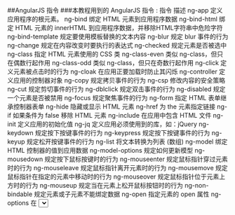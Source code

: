 ##AngularJS 指令
###本教程用到的 AngularJS 指令 :
    指令                          描述
    ng-app                  定义应用程序的根元素。
    ng-bind                 绑定 HTML 元素到应用程序数据
    ng-bind-html            绑定 HTML 元素的 innerHTML 
                            到应用程序数据，并移除HTML字符串中危险字符
    ng-bind-template        规定要使用模板替换的文本内容
    ng-blur 规定 blur       事件的行为
    ng-change               规定在内容改变时要执行的表达式
    ng-checked              规定元素是否被选中
    ng-class                指定 HTML 元素使用的 CSS 类
    ng-class-even           类似 ng-class，但只在偶数行起作用
    ng-class-odd            类似 ng-class，但只在奇数行起作用
    ng-click                定义元素被点击时的行为
    ng-cloak                在应用正要加载时防止其闪烁
    ng-controller           定义应用的控制器对象
    ng-copy                 规定拷贝事件的行为
    ng-csp                  修改内容的安全策略
    ng-cut                  规定剪切事件的行为
    ng-dblclick             规定双击事件的行为
    ng-disabled             规定一个元素是否被禁用
    ng-focus                规定聚焦事件的行为
    ng-form                 指定 HTML 表单继承控制器表单
    ng-hide                 隐藏或显示 HTML 元素
    ng-href                 为 the <a> 元素指定链接
    ng-if                   如果条件为 false 移除 HTML 元素
    ng-include              在应用中包含 HTML 文件
    ng-init                 定义应用的初始化值
    ng-jq                   定义应用必须使用到的库，如：jQuery
    ng-keydown              规定按下按键事件的行为
    ng-keypress             规定按下按键事件的行为
    ng-keyup                规定松开按键事件的行为
    ng-list                 将文本转换为列表 (数组)
    ng-model                绑定 HTML 控制器的值到应用数据
    ng-model-options        规定如何更新模型
    ng-mousedown            规定按下鼠标按键时的行为
    ng-mouseenter           规定鼠标指针穿过元素时的行为
    ng-mouseleave           规定鼠标指针离开元素时的行为
    ng-mousemove            规定鼠标指针在指定的元素中移动时的行为
    ng-mouseover            规定鼠标指针位于元素上方时的行为
    ng-mouseup              规定当在元素上松开鼠标按钮时的行为
    ng-non-bindable         规定元素或子元素不能绑定数据
    ng-open                 指定元素的 open 属性
    ng-options              在 <select> 列表中指定 <options>
    ng-paste                规定粘贴事件的行为
    ng-pluralize            根据本地化规则显示信息
    ng-readonly             指定元素的 readonly 属性
    ng-repeat               定义集合中每项数据的模板
    ng-selected             指定元素的 selected 属性
    ng-show                 显示或隐藏 HTML 元素
    ng-src                  指定 <img> 元素的 src 属性
    ng-srcset               指定 <img> 元素的 srcset 属性
    ng-style                指定元素的 style 属性
    ng-submit               规定 onsubmit 事件发生时执行的表达式
    ng-switch               规定显示或隐藏子元素的条件
    ng-transclude           规定填充的目标位置
    ng-value                规定 input 元素的值